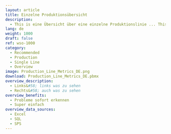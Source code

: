 ```yaml
---
layout: article
title: Einzelne Produktionsübersicht
description: 
  - This is eine Übersicht über eine einzelne Produktionslinie ... This is eine Übersicht über eine einzelne Produktionslinie ... This is eine Übersicht über eine einzelne Produktionslinie.
lang: de
weight: 1000
draft: false
ref: wso-1000
category:
  - Recommended
  - Production
  - Single Line
  - Overview
image: Production_Line_Metrics_DE.png
download: Production_Line_Metrics_DE.pbmx
overview_description:
  - Links&#58; links was zu sehen
  - Rechts&#58; auch was zu sehen
overview_benefits:
  - Probleme sofort erkennen
  - Super einfach
overview_data_sources:
  - Excel
  - SQL
  - SPS
---
```

